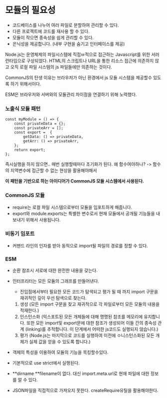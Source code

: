 # 모듈의 필요성

- 코드베이스를 나누어 여러 파일로 분할하여 관리할 수 있다.
- 다른 프로젝트에 코드를 재사용 할 수 있다.
- 모듈이 작으면 종속성을 쉽게 관리할 수 있다.
- 은닉성을 제공합니다. (내부 구현을 숨기고 인터페이스를 제공)

Node.js는 운영체제의 파일시스템에 직접ㅂ적으로 접근하는 Javascript를 위한 서러 런타임으로 구상되었다. HTML의 스크립트나 URL을 통한 리소스 접근에 의존하지 않고 오직 로컬 파일 시스템의 js 파일들에만 의존하는 것이다.

CommonJS의 탄생 이유는 브라우저가 아닌 환경에서 js 모듈 시스템을 제공할수 있도록 하기 위해서이다.

ESM은 브라우저와 서버와의 모듈관리 차이점을 연결하기 위해 노력했다.

### 노출식 모듈 패턴

```
const myModule = () => {
    const privateData = {};
    const privateArr = [];
    const export =  {
        getData: () => privateData,
        getArr: () => privateArr,
    };
    return export;
};
```

즉시실행을 하지 않으면.. 매번 실행할때마다 초기화가 된다. 왜 함수여야하나? -> 함수의 지역변수에 접근할 수 없는 현상을 활용해야해서

<b>이 패턴을 기반으로 하는 아이디어가 CommonJS 모듈 시스템에서 사용된다.</b>

### CommonJS 모듈

- require는 로컬 파일 시스템으로부터 모듈을 임포트하게 해줍니다.
- export와 module.exports는 특별한 변수로서 현재 모듈에서 공개될 기능들을 내보내기 위해서 사용됩니다.

### 비동기 임포트

- 커맨드 라인의 인자를 받아 동적으로 import될 파일의 경로를 정할 수 있다.

### ESM

- 순환 참조시 서로에 대한 완전한 내용을 갖는다.
- 인터프리터는 모든 모듈의 그래프를 만들어낸다.

  - 진입점에서부터 필요한 모든 코드가 탐색되고 평가 될 때 까지 import 구문을 재귀적인 깊이 우선 탐색으로 찾는다.

  1. 생성 (모든 import 구문을 찾고 재귀적으로 각 파일로부터 모든 모듈의 내용을 적재한다.)
  2. 인스턴스화 (익스포트된 모든 개체들에 대해 명명된 참조를 메모리에 유지합니다. 또한 모든 import및 export문에 대한 참조가 생성되어 이들 간의 종속성 관계 (linking)를 추적합니다. 이 단계에서 어떠한 js코드도 실행되지 않습니다.)
  3. 평가 (Node.js는 마지막으로 코드를 실행하여 이전에 ㅇ니스턴스화된 모든 개체가 실제 값을 얻을 수 있도록 합니다.)

- 객체의 특성을 이용하여 모듈의 기능을 목킹할수있다.

- 기본적으로 use strict에서 실행된다.
- **dirname **filename이 없다. 대신 import.meta.url로 현재 파일에 대한 정보를 알 수 있다.
- JSON파일을 직접적으로 가져오지 못한다. createRequire유틸을 활용해야한다.
